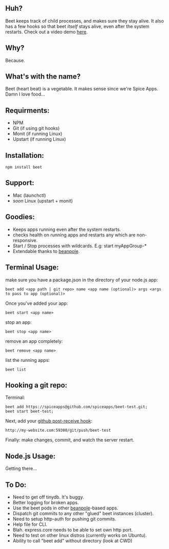 Huh?
----

Beet keeps track of child processes, and makes sure they stay alive. It also has a few hooks so that beet *itself* stays alive, even after the system restarts. Check out a video demo [here](http://d.pr/OMGe).

Why?
----

Because.

What's with the name?
---------------------

Beet (heart beat) is a vegetable. It makes sense since we're Spice Apps. Damn I love food...

Requirments:
------------

- NPM
- Git (if using git hooks)
- Monit (if running Linux)
- Upstart (if running Linux)

Installation:
-------------

	npm install beet
	
Support:
-------

- Mac (launchctl)
- *soon* Linux (upstart + monit)


Goodies:
--------

- Keeps apps running even after the system restarts. 
- checks health on running apps and restarts any which are non-responsive.
- Start / Stop processes with wildcards. E.g: start myAppGroup-*
- Extendable thanks to [beanpole](https://github.com/spiceapps/beanpole). 


Terminal Usage:
---------------

make sure you have a package.json in the directory of your node.js app:

	beet add <app path | git repo> name <app name (optional)> args <args to pass to app (optional)>
	
Once you've added your app:

	beet start <app name>
	
stop an app:

	beet stop <app name>
	
remove an app completely:
	
	beet remove <app name>
		
list the running apps:
	
	beet list
	
Hooking a git repo:
-------------------

Terminal:

	beet add https://spiceapps@github.com/spiceapps/beet-test.git; 
	beet start beet-test;
	
Next, add your [github post-receive hook](http://help.github.com/post-receive-hooks/):

	http://my-website.com:59300/git/push/beet-test


Finally: make changes, commit, and watch the server restart.


Node.js Usage:
--------------

Getting there...

	
To Do:
-----

- Need to get off tinydb. It's buggy.
- Better logging for broken apps.
- Use the beet pods in other [beanpole](https://github.com/spiceapps/beanpole)-based apps.
- Dispatch git commits to any other "glued" beet instances (cluster).
- Need to setup http-auth for pushing git commits.
- Help file for CLI.
- Blah. express.core needs to be able to set own http port.
- Need to test on other linux distros (currently works on Ubuntu).
- Ability to call "beet add" without directory (look at CWD)
